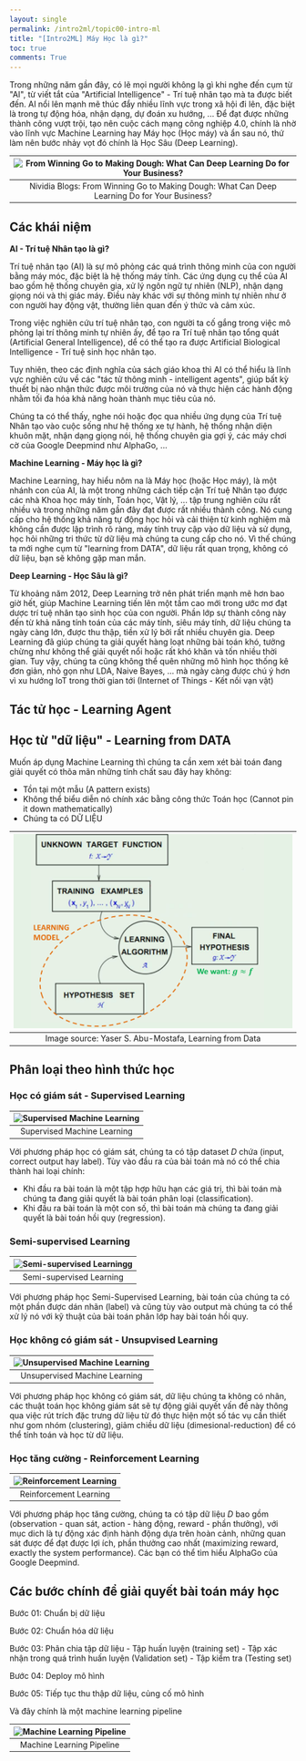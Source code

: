 ```yaml
---
layout: single
permalink: /intro2ml/topic00-intro-ml
title: "[Intro2ML] Máy Học là gì?"
toc: true
comments: True
---
```

Trong những năm gần đây, có lẽ mọi người không lạ gì khi nghe đến cụm từ "AI", từ viết tắt của "Artificial Intelligence" - Trí tuệ nhân tạo mà ta được biết đến. AI nổi lên mạnh mẽ thúc đẩy nhiều lĩnh vực trong xã hội đi lên, đặc biệt là trong tự động hóa, nhận dạng, dự đoán xu hướng, ... Để đạt được những thành công vượt trội, tạo nên cuộc cách mạng công nghiệp 4.0, chính là nhờ vào lĩnh vực Machine Learning hay Máy học (Học máy) và ẩn sau nó, thứ làm nên bước nhảy vọt đó chính là Học Sâu (Deep Learning).

|![From Winning Go to Making Dough: What Can Deep Learning Do for Your Business?](https://blogs.nvidia.com/wp-content/uploads/2016/10/Deep_Learning_for_Business_Defined_History.jpg)|
|:--:| 
| Nividia Blogs: From Winning Go to Making Dough: What Can Deep Learning Do for Your Business?|

## Các khái niệm

**AI - Trí tuệ Nhân tạo là gì?**

Trí tuệ nhân tạo (AI) là sự mô phỏng các quá trình thông minh của con người bằng máy móc, đặc biệt là hệ thống máy tính. Các ứng dụng cụ thể của AI bao gồm hệ thống chuyên gia, xử lý ngôn ngữ tự nhiên (NLP), nhận dạng giọng nói và thị giác máy. Điều này khác với sự thông minh tự nhiên như ở con người hay động vật, thường liên quan đến ý thức và cảm xúc.

Trong việc nghiên cứu trí tuệ nhân tạo, con người ta cố gắng trong việc mô phỏng lại trí thông minh tự nhiên ấy, để tạo ra Trí tuệ nhân tạo tổng quát (Artificial General Intelligence), dể có thể tạo ra được Artificial Biological Intelligence - Trí tuệ sinh học nhân tạo.

Tuy nhiên, theo các định nghĩa của sách giáo khoa thì AI có thể hiểu là lĩnh vực nghiên cứu về các "tác tử thông minh - intelligent agents", giúp bất kỳ thuết bị nào nhận thức được môi trường của nó và thực hiện các hành động nhằm tối đa hóa khả năng hoàn thành mục tiêu của nó.

Chúng ta có thể thấy, nghe nói hoặc đọc qua nhiều ứng dụng của Trí tuệ Nhân tạo vào cuộc sống như hệ thống xe tự hành, hệ thống nhận diện khuôn mặt, nhận dạng giọng nói, hệ thống chuyên gia gợi ý, các máy chơi cờ của Google Deepmind như AlphaGo, ...

**Machine Learning - Máy học là gì?**

Machine Learning, hay hiểu nôm na là Máy học (hoặc Học máy), là một nhánh con của AI, là một trong những cách tiếp cận Trí tuệ Nhân tạo được các nhà Khoa học máy tính, Toán học, Vật lý, ... tập trung nghiên cứu rất nhiều và trong những năm gần đây đạt được rất nhiều thành công. Nó cung cấp cho hệ thống khả năng tự động học hỏi và cải thiện từ kinh nghiệm mà không cần được lập trình rõ ràng, máy tính truy cập vào dữ liệu và sử dụng, học hỏi những tri thức từ dữ liệu mà chúng ta cung cấp cho nó. Vì thế chúng ta mới nghe cụm từ "learning from DATA", dữ liệu rất quan trọng, không có dữ liệu, bạn sẽ không gặp man mắn.

**Deep Learning - Học Sâu là gì?**

Từ khoảng năm 2012, Deep Learning trở nên phát triển mạnh mẽ hơn bao giờ hết, giúp Machine Learning tiến lên một tầm cao mới trong ước mơ đạt dược trí tuệ nhân tạo sinh học của con người. Phần lớp sự thành công này đến từ khả năng tính toán của các máy tính, siêu máy tính, dữ liệu chúng ta ngày càng lớn, được thu thập, tiền xử lý bởi rất nhiều chuyên gia. Deep Learning đã giúp chúng ta giải quyết hàng loạt những bài toán khó, tưởng chừng như không thể giải quyết nổi hoặc rất khó khăn và tốn nhiều thời gian. Tuy vậy, chúng ta cũng không thể quên những mô hình học thống kê đơn giản, nhỏ gọn như LDA, Naive Bayes, ... mà ngày càng được chú ý hơn vì xu hướng IoT trong thời gian tới (Internet of Things - Kết nối vạn vật)

## Tác tử học - Learning Agent


## Học từ "dữ liệu" - Learning from DATA

Muốn áp dụng Machine Learning thì chúng ta cần xem xét bài toán đang giải quyết có thõa mãn những tính chất sau đây hay không:
- Tồn tại một mẫu (A pattern exists)
- Không thể biểu diễn nó chính xác bằng công thức Toán học (Cannot pin it down mathematically)
- Chúng ta có DỮ LIỆU

|![](/intro2ml/img/topic0/Learning_from_Data.png)|
|:--:| 
| Image source: Yaser S. Abu-Mostafa, Learning from Data| 

## Phân loại theo hình thức học

### Học có giám sát - Supervised Learning

|![Supervised Machine Learning](https://7qkiy1yofpnz20qc4wdcb9t6-wpengine.netdna-ssl.com/wp-content/uploads/2020/07/machine-learning-infographics-2-scaled.jpg)|
|:--:| 
| Supervised Machine Learning |

Với phương pháp học có giám sát, chúng ta có tập dataset $D$ chứa (input, correct output hay label). Tùy vào đầu ra của bài toán mà nó có thể chia thành hai loại chính:
- Khi đầu ra bài toán là một tập hợp hữu hạn các giá trị, thì bài toán mà chúng ta đang giải quyết là bài toán phân loại (classification).
- Khi đầu ra bài toán là một con số, thì bài toán mà chúng ta đang giải quyết là bài toán hồi quy (regression).

### Semi-supervised Learning

|![Semi-supervised Learningg](https://www.researchgate.net/profile/Fabien-Lotte/publication/277605013/figure/fig4/AS:281234816159750@1444063013959/Principle-of-semi-supervised-learning-1-a-model-eg-CSP-LDA-classifier-is-first.png)|
|:--:| 
| Semi-supervised Learning |

Với phương pháp học Semi-Supervised Learning, bài toán của chúng ta có một phần được dán nhãn (label) và cũng tùy vào output mà chúng ta có thể xử lý nó với kỹ thuật của bài toán phân lớp hay bài toán hồi quy.

### Học không có giám sát - Unsupvised Learning

|![Unsupervised Machine Learning](https://www.diegocalvo.es/wp-content/uploads/2020/02/unsupervised-learning.png)|
|:--:| 
| Unsupervised Machine Learning |

Với phương pháp học không có giám sát, dữ liệu chúng ta không có nhãn, các thuật toán học không giám sát sẽ tự động giải quyết vấn đề này thông qua việc rút trích đặc trưng dữ liệu từ đó thực hiện một số tác vụ cần thiết như gom nhóm (clustering), giảm chiều dữ liệu (dimesional-reduction) để có thể tính toán và học từ dữ liệu.

### Học tăng cường - Reinforcement Learning

|![Reinforcement Learning](https://kitrum.com/wp-content/uploads/2020/10/EHR-2-1024x683.png)|
|:--:| 
| Reinforcement Learning |

Với phương pháp học tăng cường, chúng ta có tập dữ liệu $D$ bao gồm (observation - quan sát, action - hàng động, reward - phần thưởng), với mục dich là tự động xác định hành động dựa trên hoàn cảnh, những quan sát được để đạt được lợi ích, phần thưởng cao nhất (maximizing reward, exactly the system performance). Các bạn có thể tìm hiểu AlphaGo của Google Deepmind.

## Các bước chính để giải quyết bài toán máy học

Bước 01: Chuẩn bị dữ liệu

Bước 02: Chuẩn hóa dữ liệu

Bước 03: Phân chia tập dữ liệu
    - Tập huấn luyện (training set)
    - Tập xác nhận trong quá trình huấn luyện (Validation set)
    - Tập kiểm tra (Testing set)

Bước 04: Deploy mô hình

Bước 05: Tiếp tục thu thập dữ liệu, củng cố mô hình

Và đây chính là một machine learning pipeline

|![Machine Learning Pipeline](https://www.kindpng.com/picc/m/346-3460588_machine-learning-pipeline-diagram-hd-png-download.png)|
|:--:|
| Machine Learning Pipeline |


